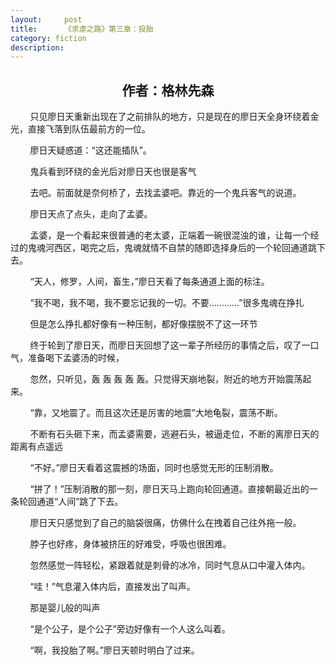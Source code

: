 ```yaml
---
layout:     post
title:      《求虐之路》第三章：投胎
category: fiction
description:
---
```


## <center>作者：格林先森</center>

&nbsp;&nbsp;&nbsp;&nbsp;&nbsp;&nbsp;&nbsp;&nbsp;只见廖日天重新出现在了之前排队的地方，只是现在的廖日天全身环绕着金光，直接飞落到队伍最前方的一位。

&nbsp;&nbsp;&nbsp;&nbsp;&nbsp;&nbsp;&nbsp;&nbsp;廖日天疑惑道：“这还能插队”。

&nbsp;&nbsp;&nbsp;&nbsp;&nbsp;&nbsp;&nbsp;&nbsp;鬼兵看到环绕的金光后对廖日天也很是客气

&nbsp;&nbsp;&nbsp;&nbsp;&nbsp;&nbsp;&nbsp;&nbsp;去吧。前面就是奈何桥了，去找孟婆吧。靠近的一个鬼兵客气的说道。

&nbsp;&nbsp;&nbsp;&nbsp;&nbsp;&nbsp;&nbsp;&nbsp;廖日天点了点头，走向了孟婆。

&nbsp;&nbsp;&nbsp;&nbsp;&nbsp;&nbsp;&nbsp;&nbsp;孟婆，是一个看起来很普通的老太婆，正端着一碗很混浊的谁，让每一个经过的鬼魂河西区，喝完之后，鬼魂就情不自禁的随即选择身后的一个轮回通道跳下去。

&nbsp;&nbsp;&nbsp;&nbsp;&nbsp;&nbsp;&nbsp;&nbsp;“天人，修罗，人间，畜生，”廖日天看了每条通道上面的标注。

&nbsp;&nbsp;&nbsp;&nbsp;&nbsp;&nbsp;&nbsp;&nbsp;“我不喝，我不喝，我不要忘记我的一切。不要…………”很多鬼魂在挣扎

&nbsp;&nbsp;&nbsp;&nbsp;&nbsp;&nbsp;&nbsp;&nbsp;但是怎么挣扎都好像有一种压制，都好像摆脱不了这一环节

&nbsp;&nbsp;&nbsp;&nbsp;&nbsp;&nbsp;&nbsp;&nbsp;终于轮到了廖日天，而廖日天回想了这一辈子所经历的事情之后，叹了一口气，准备喝下孟婆汤的时候，

&nbsp;&nbsp;&nbsp;&nbsp;&nbsp;&nbsp;&nbsp;&nbsp;忽然，只听见，轰 轰 轰 轰 轰。只觉得天崩地裂，附近的地方开始震荡起来。

&nbsp;&nbsp;&nbsp;&nbsp;&nbsp;&nbsp;&nbsp;&nbsp;“靠，又地震了。而且这次还是厉害的地震”大地龟裂，震荡不断。

&nbsp;&nbsp;&nbsp;&nbsp;&nbsp;&nbsp;&nbsp;&nbsp;不断有石头砸下来，而孟婆需要，逃避石头，被逼走位，不断的离廖日天的距离有点遥远

&nbsp;&nbsp;&nbsp;&nbsp;&nbsp;&nbsp;&nbsp;&nbsp;“不好。”廖日天看着这震撼的场面，同时也感觉无形的压制消散。

&nbsp;&nbsp;&nbsp;&nbsp;&nbsp;&nbsp;&nbsp;&nbsp;“拼了！”压制消散的那一刻，廖日天马上跑向轮回通道。直接朝最近出的一条轮回通道“人间”跳了下去。

&nbsp;&nbsp;&nbsp;&nbsp;&nbsp;&nbsp;&nbsp;&nbsp;廖日天只感觉到了自己的脑袋很痛，仿佛什么在拽着自己往外拖一般。

&nbsp;&nbsp;&nbsp;&nbsp;&nbsp;&nbsp;&nbsp;&nbsp;脖子也好疼，身体被挤压的好难受，呼吸也很困难。

&nbsp;&nbsp;&nbsp;&nbsp;&nbsp;&nbsp;&nbsp;&nbsp;忽然感觉一阵轻松，紧跟着就是刺骨的冰冷，同时气息从口中灌入体内。

&nbsp;&nbsp;&nbsp;&nbsp;&nbsp;&nbsp;&nbsp;&nbsp;“哇！”气息灌入体内后，直接发出了叫声。

&nbsp;&nbsp;&nbsp;&nbsp;&nbsp;&nbsp;&nbsp;&nbsp;那是婴儿般的叫声

&nbsp;&nbsp;&nbsp;&nbsp;&nbsp;&nbsp;&nbsp;&nbsp;“是个公子，是个公子”旁边好像有一个人这么叫着。

&nbsp;&nbsp;&nbsp;&nbsp;&nbsp;&nbsp;&nbsp;&nbsp;“啊，我投胎了啊。”廖日天顿时明白了过来。